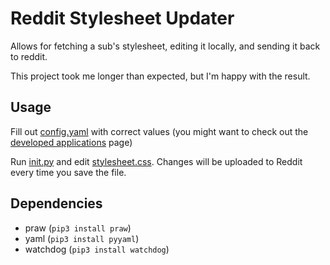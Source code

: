 # Reddit Stylesheet Updater

Allows for fetching a sub's stylesheet, editing it locally, and sending it back to reddit.

This project took me longer than expected, but I'm happy with the result.

## Usage

Fill out [config.yaml](./config.yaml) with correct values (you might want to check out the [developed applications](https://www.reddit.com/prefs/apps) page)

Run [init.py](init.py) and edit [stylesheet.css](./fetched/stylesheet.css). Changes will be uploaded to Reddit every time you save the file.

## Dependencies

- praw (`pip3 install praw`)
- yaml (`pip3 install pyyaml`)
- watchdog (`pip3 install watchdog`)
